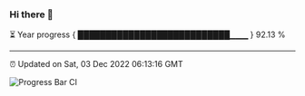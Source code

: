 ### Hi there 👋

⏳ Year progress { ███████████████████████████▁▁▁ } 92.13 %

---

⏰ Updated on Sat, 03 Dec 2022 06:13:16 GMT

![Progress Bar CI](https://github.com/liununu/liununu/workflows/Progress%20Bar%20CI/badge.svg)
